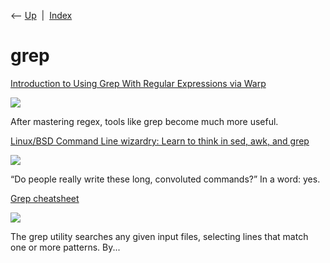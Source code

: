 <div class="nav">

⟵ [Up](index.html)  \|  [Index](index.html)

</div>

# grep

<div class="cards">

<div class="card">

<div class="card-title">

[Introduction to Using Grep With Regular Expressions via
Warp](https://thenewstack.io/introduction-to-using-grep-with-regular-expressions-via-warp/)

</div>

<div class="card-image">

[![](https://cdn.thenewstack.io/media/2024/12/f81ea84e-steve-johnson-pjofestxhra-unsplashb.jpg)](https://thenewstack.io/introduction-to-using-grep-with-regular-expressions-via-warp/)

</div>

After mastering regex, tools like grep become much more useful.

</div>

<div class="card">

<div class="card-title">

[Linux/BSD Command Line wizardry: Learn to think in sed, awk, and
grep](https://arstechnica.com/gadgets/2021/08/linux-bsd-command-line-101-using-awk-sed-and-grep-in-the-terminal)

</div>

<div class="card-image">

[![](https://cdn.arstechnica.net/wp-content/uploads/2021/08/GettyImages-950753248.jpg)](https://arstechnica.com/gadgets/2021/08/linux-bsd-command-line-101-using-awk-sed-and-grep-in-the-terminal)

</div>

“Do people really write these long, convoluted commands?” In a word:
yes.

</div>

<div class="card">

<div class="card-title">

[Grep cheatsheet](https://dev.to/vishnuchilamakuru/grep-cheatsheet-16n8)

</div>

<div class="card-image">

[![](https://media.dev.to/dynamic/image/width=1000,height=500,fit=cover,gravity=auto,format=auto/https%3A%2F%2Fdev-to-uploads.s3.amazonaws.com%2Fuploads%2Farticles%2F391w3q3iak7dxhz7shcr.png)](https://dev.to/vishnuchilamakuru/grep-cheatsheet-16n8)

</div>

The grep utility searches any given input files, selecting lines that
match one or more patterns. By...

</div>

</div>
